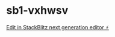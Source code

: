 # sb1-vxhwsv

[Edit in StackBlitz next generation editor ⚡️](https://stackblitz.com/~/github.com/maxou006/sb1-vxhwsv)